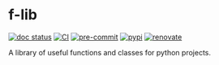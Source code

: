 # f-lib

[![doc status](https://readthedocs.org/projects/f-lib/badge/?version=latest)](https://f-lib.readthedocs.io/en/latest/?badge=latest)
[![CI](https://github.com/finleyfamily/f-lib/actions/workflows/ci.yml/badge.svg)](https://github.com/finleyfamily/f-lib/actions/workflows/ci.yml)
[![pre-commit](https://img.shields.io/badge/pre--commit-enabled-brightgreen?logo=pre-commit)](https://github.com/pre-commit/pre-commit)
[![pypi](https://img.shields.io/pypi/v/f-lib?style=flat)](https://pypi.org/project/f-lib/)
[![renovate](https://img.shields.io/badge/enabled-brightgreen?logo=renovatebot&logoColor=%2373afae&label=renovate)](https://developer.mend.io/github/finleyfamily/f-lib)

A library of useful functions and classes for python projects.
